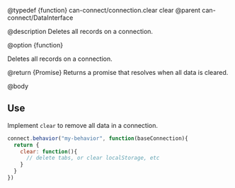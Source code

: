 @typedef {function} can-connect/connection.clear clear
@parent can-connect/DataInterface

@description Deletes all records on a connection.

@option {function}

Deletes all records on a connection.

  @return {Promise} Returns a promise that resolves when all data is cleared.

@body

## Use

Implement `clear` to remove all data in a connection.

```javascript
connect.behavior("my-behavior", function(baseConnection){
  return {
    clear: function(){
      // delete tabs, or clear localStorage, etc
    }
  }
})
```
